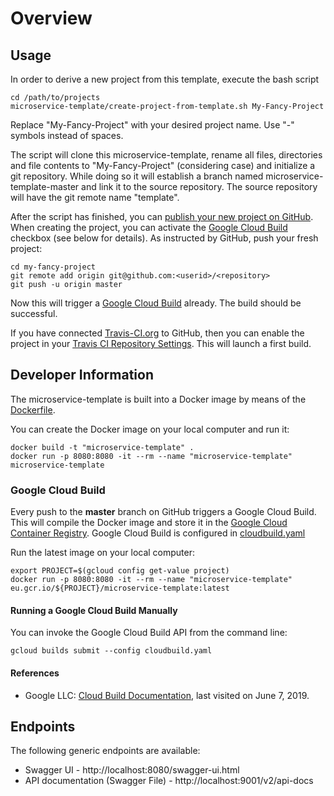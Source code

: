 # Overview

## Usage

In order to derive a new project from this template, execute the bash script

```shell
cd /path/to/projects
microservice-template/create-project-from-template.sh My-Fancy-Project
```

Replace "My-Fancy-Project" with your desired project name. Use "-" symbols instead
of spaces.

The script will clone this microservice-template, rename all files, directories and
file contents to "My-Fancy-Project" (considering case) and initialize a git repository.
While doing so it will establish a branch named microservice-template-master and
link it to the source repository. The source repository will have the git remote name
"template".

After the script has finished, you can [publish your new project on GitHub](https://github.com).
When creating the project, you can activate the [Google Cloud Build](https://cloud.google.com/cloud-build/)
checkbox (see below for details). As instructed by GitHub, push your fresh project:

```shell
cd my-fancy-project
git remote add origin git@github.com:<userid>/<repository>
git push -u origin master
```

Now this will trigger a [Google Cloud Build](console.cloud.google.com/cloud-build/builds) already.
The build should be successful.

If you have connected [Travis-CI.org](https://travis-ci.org) to GitHub, then you can enable the
project in your [Travis CI Repository Settings](https://travis-ci.org/account/repositories). This
will launch a first build.

## Developer Information

The microservice-template is built into a Docker image by means of the 
[Dockerfile](Dockerfile).

You can create the Docker image on your local computer and run it:

```shell
docker build -t "microservice-template" .
docker run -p 8080:8080 -it --rm --name "microservice-template" microservice-template
```

### Google Cloud Build

Every push to the **master** branch on GitHub triggers a Google
Cloud Build. This will compile the Docker image and store it in the
[Google Cloud Container Registry](https://console.cloud.google.com/gcr/images/). 
Google Cloud Build is configured in [cloudbuild.yaml](cloudbuild.yaml)

Run the latest image on your local computer:

```shell
export PROJECT=$(gcloud config get-value project)
docker run -p 8080:8080 -it --rm --name "microservice-template" eu.gcr.io/${PROJECT}/microservice-template:latest
```

#### Running a Google Cloud Build Manually

You can invoke the Google Cloud Build API from the command line:

```shell
gcloud builds submit --config cloudbuild.yaml
```

#### References

* Google LLC: [Cloud Build Documentation](https://cloud.google.com/cloud-build/docs/), last visited on June 7, 2019.

## Endpoints

The following generic endpoints are available:

* Swagger UI - http://localhost:8080/swagger-ui.html
* API documentation (Swagger File) - http://localhost:9001/v2/api-docs
